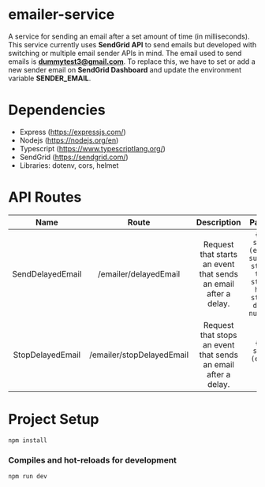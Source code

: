 # emailer-service
A service for sending an email after a set amount of time (in milliseconds). This service currently uses **SendGrid API** to send emails but developed with switching or multiple email sender APIs in mind. The email used to send emails is **dummytest3@gmail.com**. To replace this, we have to set or add a new sender email on **SendGrid Dashboard** and update the environment variable **SENDER_EMAIL**.

# Dependencies
* Express (https://expressjs.com/)
* Nodejs (https://nodejs.org/en)
* Typescript (https://www.typescriptlang.org/)
* SendGrid (https://sendgrid.com/)
* Libraries: dotenv, cors, helmet

# API Routes
Name | Route | Description | Payload
| :---: | :---: | :---: | :---:
SendDelayedEmail | /emailer/delayedEmail | Request that starts an event that sends an email after a delay. | `{ to: string (email), subject: string, text: string, html: string, delay: number }`
StopDelayedEmail  | /emailer/stopDelayedEmail | Request that stops an event that sends an email after a delay. | `{ to: string (email) }`

# Project Setup
```
npm install
```

### Compiles and hot-reloads for development
```
npm run dev
```
